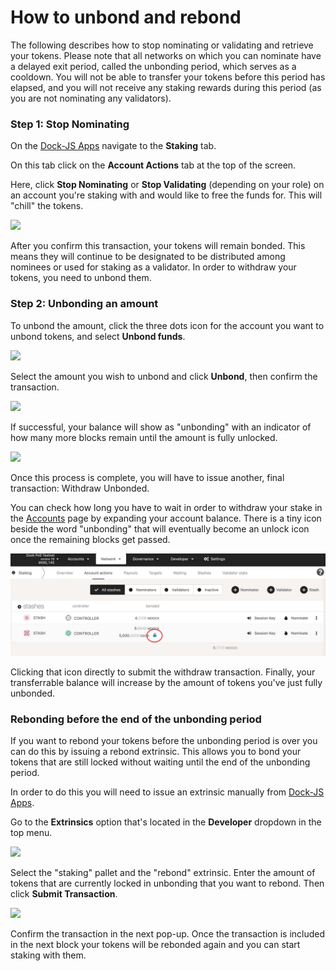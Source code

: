 # How to unbond and rebond

The following describes how to stop nominating or validating and retrieve your tokens. Please note that all networks on which you can nominate have a delayed exit period, called the unbonding period, which serves as a cooldown. You will not be able to transfer your tokens before this period has elapsed, and you will not receive any staking rewards during this period \(as you are not nominating any validators\).

### Step 1: Stop Nominating

On the [Dock-JS Apps](https://fe.dock.io/#/staking) navigate to the **Staking** tab.

On this tab click on the **Account Actions** tab at the top of the screen.

Here, click **Stop Nominating** or **Stop Validating** \(depending on your role\) on an account you're staking with and would like to free the funds for. This will "chill" the tokens.

![](https://lh5.googleusercontent.com/Ll1N_v8iNCIqI_lD4_uYz-j_Voec0ehyIkxlUgVBFrlbwX5Dw4gwlF6V5WCWoMtGTheveTpo-bjiyaS3aG9SmcXMdXFB73PqDU6_kc0rS7ZxoDAqxgilpdQXP1h5CqvFcbVE8rZG)

After you confirm this transaction, your tokens will remain bonded. This means they will continue to be designated to be distributed among nominees or used for staking as a validator. In order to withdraw your tokens, you need to unbond them.

### Step 2: Unbonding an amount

To unbond the amount, click the three dots icon for the account you want to unbond tokens, and select **Unbond funds**.

![](https://lh4.googleusercontent.com/Iva0lok-cURaLfDvQ3J8awKh2GLGL5L7vow6kLqUiCTFEwbYLa7yhPJFuS8bH_5sVUQPxKlRPsjqwCXfffza9SURrOczrhorz_Quso1gbDLG_m1mPUyO7cvYruUsuuBXvjyxv1F1)

Select the amount you wish to unbond and click **Unbond**, then confirm the transaction.

![](https://lh4.googleusercontent.com/3rGDzTeZXS5bZKyDPh2kekTOwzaMcb1UnKxdQvPluIe2AatA8EOxOUXri-HHNFQ3HBLnzZgdg-s3qu1dFPzN0qfISdHm4C4t-Hij-ILdQRTKJVCGeOxyrRPXqE1g_j4WUZXEQd8U)

If successful, your balance will show as "unbonding" with an indicator of how many more blocks remain until the amount is fully unlocked.

![](https://lh6.googleusercontent.com/n_PDwx5_IEkl_w6Z9RFEwnMSFWX5ey3D4DJqCQcad1dVuDOIWMwJNifGI0GVFl4UsJMzBEhy_nzIkph1RqlA-4UBUbuwPwlkHY9_1RdoLbdWKBrWvQ1W_ERjHOBKRLal-334QT5_)

Once this process is complete, you will have to issue another, final transaction: Withdraw Unbonded.

You can check how long you have to wait in order to withdraw your stake in the [Accounts](https://fe.dock.io/#/accounts) page by expanding your account balance. There is a tiny icon beside the word "unbonding" that will eventually become an unlock icon once the remaining blocks get passed.

![](../.gitbook/assets/unbond.png)

Clicking that icon directly to submit the withdraw transaction. Finally, your transferrable balance will increase by the amount of tokens you've just fully unbonded.

### Rebonding before the end of the unbonding period

If you want to rebond your tokens before the unbonding period is over you can do this by issuing a rebond extrinsic. This allows you to bond your tokens that are still locked without waiting until the end of the unbonding period.

In order to do this you will need to issue an extrinsic manually from [Dock-JS Apps](https://fe.dock.io/#/staking).

Go to the **Extrinsics** option that's located in the **Developer** dropdown in the top menu.

![](https://lh4.googleusercontent.com/DiwMx6_fESUy22ZTHRO0nkgcXtLMKFsZH7lry19yWgSgnZL9tbyL1VhpxVICzpA66scgDo8hCqD3z0j7oKKcSWrKQ9yGfiXgmC94yvc5CEcZnxN9dFfH_hz3PrdYmIUSU0kUg0py)

Select the "staking" pallet and the "rebond" extrinsic. Enter the amount of tokens that are currently locked in unbonding that you want to rebond. Then click **Submit Transaction**.

![](https://lh4.googleusercontent.com/YGvNYTHQQxfIPiVESy88gQTlTSvLz7ZpAmKG9bMU-Ce2bjXXUxE0BDhOYGxAUmi8Q0sOSc_PipvCpu6EVAKPTQroVIBzKchH7iEck5VU7tSPHT9tg4CFT7Dw2lTckHE9FpNHzUxI)

Confirm the transaction in the next pop-up. Once the transaction is included in the next block your tokens will be rebonded again and you can start staking with them.  


